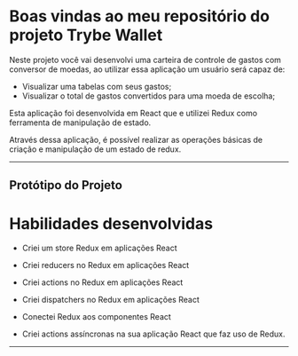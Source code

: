 # Boas vindas ao meu repositório do projeto Trybe Wallet

Neste projeto você vai desenvolvi uma carteira de controle de gastos com conversor de moedas, ao utilizar essa aplicação um usuário será capaz de:

- Visualizar uma tabelas com seus gastos;
- Visualizar o total de gastos convertidos para uma moeda de escolha;

Esta aplicação foi desenvolvida em React que e utilizei Redux como ferramenta de manipulação de estado.

Através dessa aplicação, é possível realizar as operações básicas de criação e manipulação de um estado de redux.

 ---
 
 ## Protótipo do Projeto
 

# Habilidades desenvolvidas

- Criei um store Redux em aplicações React

- Criei reducers no Redux em aplicações React

- Criei actions no Redux em aplicações React

- Criei dispatchers no Redux em aplicações React

- Conectei Redux aos componentes React

- Criei actions assíncronas na sua aplicação React que faz uso de Redux.

---
